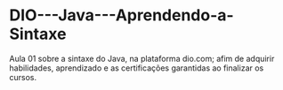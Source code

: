 # DIO---Java---Aprendendo-a-Sintaxe
Aula 01 sobre a sintaxe do Java, na plataforma dio.com; afim de adquirir habilidades, aprendizado e as certificações garantidas ao finalizar os cursos. 
